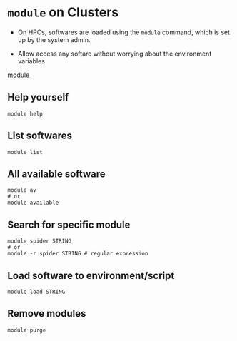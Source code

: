 # `module` on Clusters

- On HPCs, softwares are loaded using the `module` command, which is set up by the system admin.

- Allow access any softare without worrying about the environment variables

[module](https://lmod.readthedocs.io/en/latest/030_installing.html?highlight=bash%20variable)


## Help yourself

```
module help
```

## List softwares

```
module list
```


## All available software

```{bash}
module av 
# or 
module available
```

## Search for specific module 

```{bash}
module spider STRING
# or
module -r spider STRING # regular expression
```

## Load software to environment/script

```
module load STRING
```

## Remove modules

```
module purge
```

